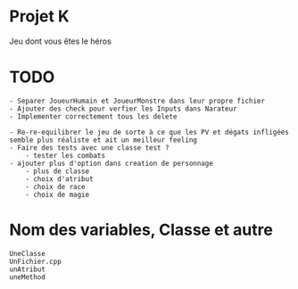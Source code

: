 # Projet K
 Jeu dont vous êtes le héros

# TODO
    - Separer JoueurHumain et JoueurMonstre dans leur propre fichier
    - Ajouter des check pour verfier les Inputs dans Narateur
    - Implementer correctement tous les delete

    - Re-re-equilibrer le jeu de sorte à ce que les PV et dégats infligées semble plus réaliste et ait un meilleur feeling
    - Faire des tests avec une classe test ?
        - tester les combats
    - ajouter plus d'option dans creation de personnage
        - plus de classe
        - choix d'atribut
        - choix de race
        - choix de magie

# Nom des variables, Classe et autre
    UneClasse
    UnFichier.cpp
    unAtribut
    uneMethod